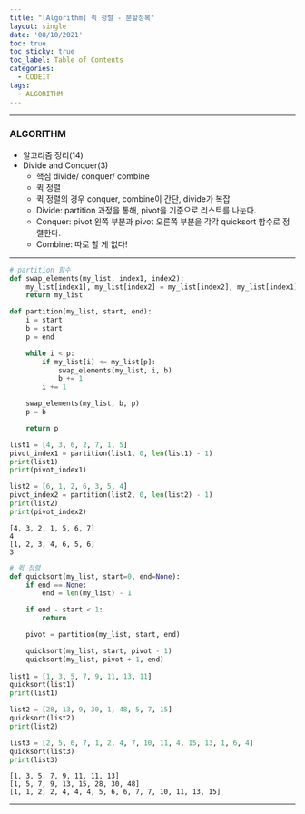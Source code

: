 ```yaml
---
title: "[Algorithm] 퀵 정렬 - 분할정복"
layout: single
date: '08/10/2021'
toc: true
toc_sticky: true
toc_label: Table of Contents
categories:
  - CODEIT
tags:
  - ALGORITHM
---
```


---
### ALGORITHM
* 알고리즘 정리(14)
* Divide and Conquer(3)
  * 핵심 divide/ conquer/ combine
  * 퀵 정렬
  * 퀵 정렬의 경우 conquer, combine이 간단, divide가 복잡
  * Divide: partition 과정을 통해, pivot을 기준으로 리스트를 나눈다.
  * Conquer: pivot 왼쪽 부분과 pivot 오른쪽 부분을 각각 quicksort 함수로 정렬한다.
  * Combine: 따로 할 게 없다!

---


```python
# partition 함수
def swap_elements(my_list, index1, index2):
    my_list[index1], my_list[index2] = my_list[index2], my_list[index1]
    return my_list

def partition(my_list, start, end):
    i = start
    b = start
    p = end

    while i < p:
        if my_list[i] <= my_list[p]:
            swap_elements(my_list, i, b)
            b += 1
        i += 1

    swap_elements(my_list, b, p)
    p = b

    return p

list1 = [4, 3, 6, 2, 7, 1, 5]
pivot_index1 = partition(list1, 0, len(list1) - 1)
print(list1)
print(pivot_index1)

list2 = [6, 1, 2, 6, 3, 5, 4]
pivot_index2 = partition(list2, 0, len(list2) - 1)
print(list2)
print(pivot_index2)
```

    [4, 3, 2, 1, 5, 6, 7]
    4
    [1, 2, 3, 4, 6, 5, 6]
    3



```python
# 퀵 정렬
def quicksort(my_list, start=0, end=None):
    if end == None:
        end = len(my_list) - 1

    if end - start < 1:
        return

    pivot = partition(my_list, start, end)

    quicksort(my_list, start, pivot - 1)
    quicksort(my_list, pivot + 1, end)
    
list1 = [1, 3, 5, 7, 9, 11, 13, 11]
quicksort(list1)
print(list1)

list2 = [28, 13, 9, 30, 1, 48, 5, 7, 15]
quicksort(list2)
print(list2)

list3 = [2, 5, 6, 7, 1, 2, 4, 7, 10, 11, 4, 15, 13, 1, 6, 4]
quicksort(list3)
print(list3)
```

    [1, 3, 5, 7, 9, 11, 11, 13]
    [1, 5, 7, 9, 13, 15, 28, 30, 48]
    [1, 1, 2, 2, 4, 4, 4, 5, 6, 6, 7, 7, 10, 11, 13, 15]

---